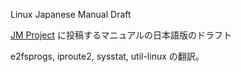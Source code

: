 Linux Japanese Manual Draft

[JM Project](http://linuxjm.osdn.jp) に投稿するマニュアルの日本語版のドラフト

e2fsprogs, iproute2, sysstat, util-linux の翻訳。
